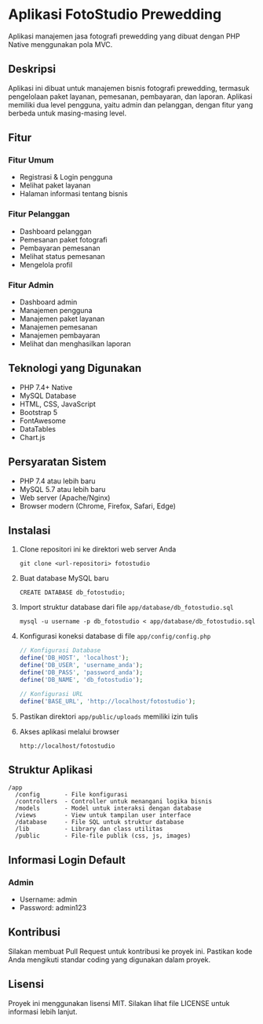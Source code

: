# Aplikasi FotoStudio Prewedding

Aplikasi manajemen jasa fotografi prewedding yang dibuat dengan PHP Native menggunakan pola MVC.

## Deskripsi

Aplikasi ini dibuat untuk manajemen bisnis fotografi prewedding, termasuk pengelolaan paket layanan, pemesanan, pembayaran, dan laporan. Aplikasi memiliki dua level pengguna, yaitu admin dan pelanggan, dengan fitur yang berbeda untuk masing-masing level.

## Fitur

### Fitur Umum

- Registrasi & Login pengguna
- Melihat paket layanan
- Halaman informasi tentang bisnis

### Fitur Pelanggan

- Dashboard pelanggan
- Pemesanan paket fotografi
- Pembayaran pemesanan
- Melihat status pemesanan
- Mengelola profil

### Fitur Admin

- Dashboard admin
- Manajemen pengguna
- Manajemen paket layanan
- Manajemen pemesanan
- Manajemen pembayaran
- Melihat dan menghasilkan laporan

## Teknologi yang Digunakan

- PHP 7.4+ Native
- MySQL Database
- HTML, CSS, JavaScript
- Bootstrap 5
- FontAwesome
- DataTables
- Chart.js

## Persyaratan Sistem

- PHP 7.4 atau lebih baru
- MySQL 5.7 atau lebih baru
- Web server (Apache/Nginx)
- Browser modern (Chrome, Firefox, Safari, Edge)

## Instalasi

1. Clone repositori ini ke direktori web server Anda

   ```
   git clone <url-repositori> fotostudio
   ```

2. Buat database MySQL baru

   ```
   CREATE DATABASE db_fotostudio;
   ```

3. Import struktur database dari file `app/database/db_fotostudio.sql`

   ```
   mysql -u username -p db_fotostudio < app/database/db_fotostudio.sql
   ```

4. Konfigurasi koneksi database di file `app/config/config.php`

   ```php
   // Konfigurasi Database
   define('DB_HOST', 'localhost');
   define('DB_USER', 'username_anda');
   define('DB_PASS', 'password_anda');
   define('DB_NAME', 'db_fotostudio');

   // Konfigurasi URL
   define('BASE_URL', 'http://localhost/fotostudio');
   ```

5. Pastikan direktori `app/public/uploads` memiliki izin tulis

6. Akses aplikasi melalui browser
   ```
   http://localhost/fotostudio
   ```

## Struktur Aplikasi

```
/app
  /config       - File konfigurasi
  /controllers  - Controller untuk menangani logika bisnis
  /models       - Model untuk interaksi dengan database
  /views        - View untuk tampilan user interface
  /database     - File SQL untuk struktur database
  /lib          - Library dan class utilitas
  /public       - File-file publik (css, js, images)
```

## Informasi Login Default

### Admin

- Username: admin
- Password: admin123

## Kontribusi

Silakan membuat Pull Request untuk kontribusi ke proyek ini. Pastikan kode Anda mengikuti standar coding yang digunakan dalam proyek.

## Lisensi

Proyek ini menggunakan lisensi MIT. Silakan lihat file LICENSE untuk informasi lebih lanjut.
